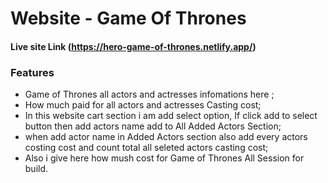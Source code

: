 # Website - Game Of Thrones
#### Live site Link (https://hero-game-of-thrones.netlify.app/)

### Features
- Game of Thrones all actors and actresses infomations here ;
- How much paid for all actors and actresses Casting cost;
- In this website cart section i am add select option, If click add to select button then add actors name add to All Added Actors Section;
- when add actor name in Added Actors section also add every actors   costing cost and count total all seleted actors casting cost;
- Also i give here how mush cost for Game of Thrones All Session for build.


